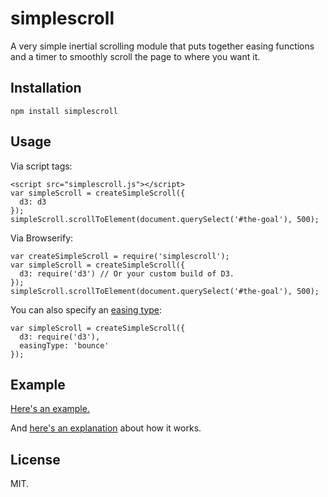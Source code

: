 simplescroll
============

A very simple inertial scrolling module that puts together easing functions and a timer to smoothly scroll the page to where you want it.

Installation
------------

    npm install simplescroll

Usage
-----

Via script tags:

    <script src="simplescroll.js"></script>
    var simpleScroll = createSimpleScroll({
      d3: d3
    });
    simpleScroll.scrollToElement(document.querySelect('#the-goal'), 500);

Via Browserify:

    var createSimpleScroll = require('simplescroll');
    var simpleScroll = createSimpleScroll({
      d3: require('d3') // Or your custom build of D3.
    });
    simpleScroll.scrollToElement(document.querySelect('#the-goal'), 500);

You can also specify an [easing type](https://github.com/mbostock/d3/wiki/Transitions#d3_ease):

    var simpleScroll = createSimpleScroll({
      d3: require('d3'),
      easingType: 'bounce'
    });

Example
-------

[Here's an example.](http://jimkang.com/simplescroll/example)

And [here's an explanation](http://bl.ocks.org/jimkang/e318dfad9c798a456ded) about how it works.

License
-------

MIT.
